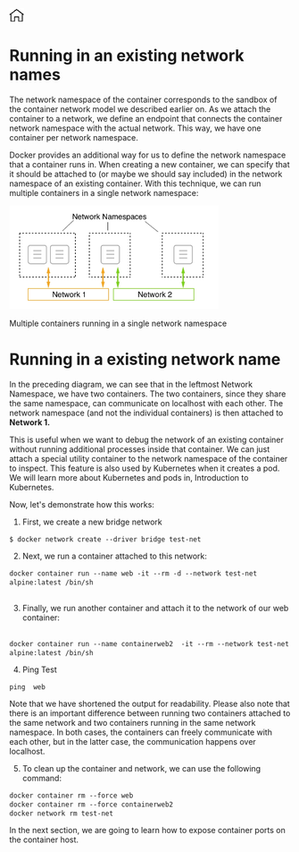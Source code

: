 [![Home](../../img/home.png)](../M-04/README.md)
# **Running in an existing network names**


The network namespace of the container corresponds to the sandbox of the container network model we described earlier on. As we attach the container to a network, we define an endpoint that connects the container network namespace with the actual network. This way, we have one container per network namespace.

Docker provides an additional way for us to define the network namespace that a container runs in. When creating a new container, we can specify that it should be attached to (or maybe we should say included) in the network namespace of an existing container. With this technique, we can run multiple containers in a single network namespace:

![SHN](./img/l9_shn-11.png)

Multiple containers running in a single network namespace

#  Running in a existing network name

In the preceding diagram, we can see that in the leftmost Network Namespace, we have two containers. The two containers, since they share the same namespace, can communicate on localhost with each other. The network namespace (and not the individual containers) is then attached to **Network 1.**

This is useful when we want to debug the network of an existing container without running additional processes inside that container. We can just attach a special utility container to the network namespace of the container to inspect. This feature is also used by Kubernetes when it creates a pod. We will learn more about Kubernetes and pods in, Introduction to Kubernetes. 

Now, let's demonstrate how this works:

1. First, we create a new bridge network

```
$ docker network create --driver bridge test-net
```

2. Next, we run a container attached to this network:

```
docker container run --name web -it --rm -d --network test-net  alpine:latest /bin/sh
 
```

3. Finally, we run another container and attach it to the network of our web container:

```

docker container run --name containerweb2  -it --rm --network test-net  alpine:latest /bin/sh
```


4. Ping Test

```
ping  web
```

Note that we have shortened the output for readability. Please also note that there is an important difference between running two containers attached to the same network and two containers running in the same network namespace. In both cases, the containers can freely communicate with each other, but in the latter case, the communication happens over localhost.

5. To clean up the container and network, we can use the following command:

```
docker container rm --force web
docker container rm --force containerweb2
docker network rm test-net
```

In the next section, we are going to learn how to expose container ports on the container host.





